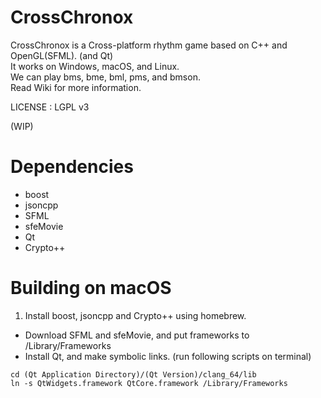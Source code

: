 # CrossChronox
CrossChronox is a Cross-platform rhythm game based on C++ and OpenGL(SFML). (and Qt)  
It works on Windows, macOS, and Linux.  
We can play bms, bme, bml, pms, and bmson.  
Read Wiki for more information.

LICENSE : LGPL v3

(WIP)

# Dependencies
* boost  
* jsoncpp  
* SFML  
* sfeMovie  
* Qt  
* Crypto++

# Building on macOS
1. Install boost, jsoncpp and Crypto++ using homebrew.
* Download SFML and sfeMovie, and put frameworks to /Library/Frameworks
* Install Qt, and make symbolic links. (run following scripts on terminal)

```
cd (Qt Application Directory)/(Qt Version)/clang_64/lib
ln -s QtWidgets.framework QtCore.framework /Library/Frameworks
```